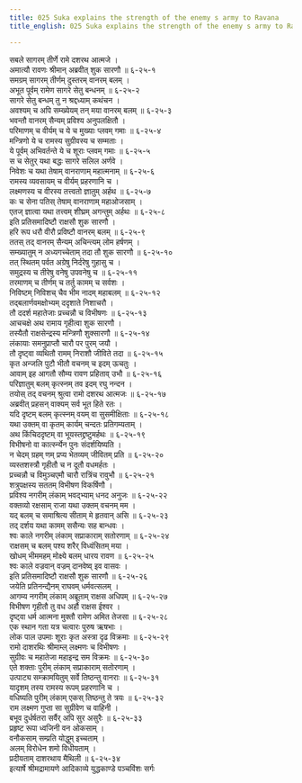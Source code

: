 ```yaml
---
title: 025 Suka explains the strength of the enemy s army to Ravana
title_english: 025 Suka explains the strength of the enemy s army to Ravana

---
```

सबले सागरम् तीर्णे रामे दशरथ आत्मजे ।  
अमात्यौ रावणः श्रीमान् अब्रवीत् शुक सारणौ ॥ ६-२५-१  
समग्रम् सागरम् तीर्णम् दुस्तरम् वानरम् बलम् ।  
अभूत पूर्वम् रामेण सागरे सेतु बन्धनम् ॥ ६-२५-२  
सागरे सेतु बन्धम् तु न श्रद्दध्याम् कथंचन ।  
अवश्यम् च अपि सम्ख्येयम् तन् मया वानरम् बलम् ॥ ६-२५-३  
भवन्तौ वानरम् सैन्यम् प्रविश्य अनुपलक्षितौ ।  
परिमाणम् च वीर्यम् च ये च मुख्याः प्लवम् गमाः ॥ ६-२५-४  
मन्त्रिणो ये च रामस्य सुग्रीवस्य च सम्मताः ।  
ये पूर्वम् अभिवर्तन्ते ये च शूराः प्लवम् गमाः ॥ ६-२५-५  
स च सेतुर् यथा बद्धः सागरे सलिल अर्णवे ।  
निवेशः च यथा तेषाम् वानराणाम् महात्मनाम् ॥ ६-२५-६  
रामस्य व्यवसायम् च वीर्यम् प्रहरणानि च ।  
लक्ष्मणस्य च वीरस्य तत्त्वतो ज्ञातुम् अर्हथ ॥ ६-२५-७  
कः च सेना पतिस् तेषाम् वानराणाम् महाओजसाम् ।  
एतज् ज्ञात्वा यथा तत्त्वम् शीघ्रम् अगन्तुम् अर्हथः ॥ ६-२५-८  
इति प्रतिसमादिष्टौ राक्षसौ शुक सारणौ ।  
हरि रूप धरौ वीरौ प्रविष्टौ वानरम् बलम् ॥ ६-२५-९  
ततस् तद् वानरम् सैन्यम् अचिन्त्यम् लोम हर्षणम् ।  
सम्ख्यातुम् न अध्यगच्चेताम् तदा तौ शुक सारणौ ॥ ६-२५-१०  
तत् स्थितम् पर्वत अग्रेषु निर्दरेषु गुहासु च ।  
समुद्रस्य च तीरेषु वनेषु उपवनेषु च ॥ ६-२५-११  
तरमाणम् च तीर्णम् च तर्तु कामम् च सर्वशः ।  
निविष्टम् निविशच् चैव भीम नादम् महाबलम् ॥ ६-२५-१२  
तद्बलार्णवमक्षोभ्यम् ददृशाते निशाचरौ ।  
तौ ददर्श महातेजाः प्रच्चन्नौ च विभीषणः ॥ ६-२५-१३  
आचचक्षे अथ रामाय गृहीत्वा शुक सारणौ ।  
तस्यैतौ राक्षसेन्द्रस्य मन्त्रिणौ शुक्सारणौ ॥ ६-२५-१४  
लंकायाः समनुप्राप्तौ चारौ पर पुरम् जयौ ।  
तौ दृष्ट्वा व्यथितौ रामम् निराशौ जीविते तदा ॥ ६-२५-१५  
कृत अन्जलि पुटौ भीतौ वचनम् च इदम् ऊचतुः ।  
आवाम् इह आगतौ सौम्य रावण प्रहिताव् उभौ ॥ ६-२५-१६  
परिज्ञातुम् बलम् कृत्स्नम् तव इदम् रघु नन्दन ।  
तयोस् तद् वचनम् श्रुत्वा रामो दशरथ आत्मजः ॥ ६-२५-१७  
अब्रवीत् प्रहसन् वाक्यम् सर्व भूत हिते रतः ।  
यदि दृष्टम् बलम् कृत्स्नम् वयम् वा सुसमीक्षिताः ॥ ६-२५-१८  
यथा उक्तम् वा कृतम् कार्यम् चन्दतः प्रतिगम्यताम् ।  
अथ किंचिददृष्टम् वा भूयस्तद्द्रष्टुमर्हथः ॥ ६-२५-१९  
विभीषनो वा कार्त्स्न्येन पुनः संदर्शयिष्यति ।  
न चेदम् ग्रहम् णम् प्रप्य भेतव्यम् जीवितम् प्रति ॥ ६-२५-२०  
व्यस्तशस्त्रौ गृहीतौ च न दूतौ वधमर्हतः ।  
प्रच्चन्नौ च विमुञ्चएमौ चारौ रात्रिंच रावुभौ ॥ ६-२५-२१  
शत्रुपक्षस्य सततम् विभीषण विकर्षिणौ ।  
प्रविश्य नगरीम् लंकाम् भवद्भ्याम् धनद अनुजः ॥ ६-२५-२२  
वक्तव्यो रक्षसाम् राजा यथा उक्तम् वचनम् मम ।  
यद् बलम् च समाश्रित्य सीताम् मे हृतवान् असि ॥ ६-२५-२३  
तद् दर्शय यथा कामम् ससैन्यः सह बान्धवः ।  
श्वः काले नगरीम् लंकाम् सप्राकाराम् सतोरणाम् ॥ ६-२५-२४  
राक्षसम् च बलम् पश्य शरैर् विध्वंसितम् मया ।  
खोधम् भीममहम् मोक्ष्ये बलम् धारय रावण ॥ ६-२५-२५  
श्वः काले वज्रवान् वज्रम् दानवेष्व् इव वासवः ।  
इति प्रतिसमादिष्टौ राक्षसौ शुक सारणौ ॥ ६-२५-२६  
जयेति प्रतिनन्द्यैनम् राघवम् धर्मवत्सलम् ।  
आगम्य नगरीम् लंकाम् अब्रूताम् राक्षस अधिपम् ॥ ६-२५-२७  
विभीषण गृहीतौ तु वध अर्हौ राक्षस ईश्वर ।  
दृष्ट्वा धर्म आत्मना मुक्तौ रामेण अमित तेजसा ॥ ६-२५-२८  
एक स्थान गता यत्र चत्वारः पुरुष ऋषभाः ।  
लोक पाल उपमाः शूराः कृत अस्त्रा दृढ विक्रमाः ॥ ६-२५-२९  
रामो दाशरथिः श्रीमाम्ल् लक्ष्मणः च विभीषणः ।  
सुग्रीवः च महातेजा महाइन्द्र सम विक्रमः ॥ ६-२५-३०  
एते शक्ताः पुरीम् लंकाम् सप्राकाराम् सतोरणाम् ।  
उत्पाट्य सम्क्रामयितुम् सर्वे तिष्ठन्तु वानराः ॥ ६-२५-३१  
यादृशम् तस्य रामस्य रूपम् प्रहरणानि च ।  
वधिष्यति पुरीम् लंकाम् एकस् तिष्ठन्तु ते त्रयः ॥ ६-२५-३२  
राम लक्ष्मण गुप्ता सा सुग्रीवेण च वाहिनी ।  
बभूव दुर्धर्षतरा सर्वैर् अपि सुर असुरैः ॥ ६-२५-३३  
प्रहृष्ट रूपा ध्वजिनी वन ओकसाम् ।  
वनौकसाम् सम्प्रति योद्धुम् इच्चताम् ।  
अलम् विरोधेन शमो विधीयताम् ।  
प्रदीयताम् दाशरथाय मैथिली ॥ ६-२५-३४  
इत्यार्षे श्रीमद्रामायणे आदिकाव्ये युद्धकाण्डे पञ्चविंशः सर्गः
